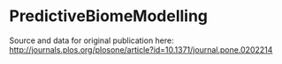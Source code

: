 # PredictiveBiomeModelling
Source and data for original publication here: http://journals.plos.org/plosone/article?id=10.1371/journal.pone.0202214
